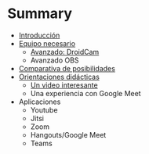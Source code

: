 # Summary

* [Introducción](README.md)
* [Equipo necesario ](equipo-necesario.md)
  * [Avanzado: DroidCam](equipo-necesario/avanzado-droidcam.md)
  * Avanzado OBS
* [Comparativa de posibilidades](comparativa-de-posibilidades.md)
* [Orientaciones didácticas](orientaciones-didacticas.md)
  * [Un video interesante](orientaciones-didacticas/un-video-interesante.md)
  * Una experiencia con Google Meet
* Aplicaciones
  * Youtube
  * Jitsi
  * Zoom
  * Hangouts/Google Meet
  * Teams

